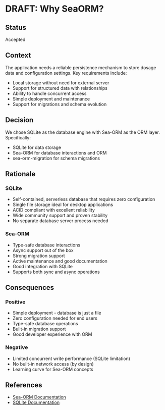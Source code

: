 # DRAFT: Why SeaORM?

## Status

Accepted

## Context

The application needs a reliable persistence mechanism to store dosage data and configuration settings. Key requirements include:

- Local storage without need for external server
- Support for structured data with relationships
- Ability to handle concurrent access
- Simple deployment and maintenance
- Support for migrations and schema evolution

## Decision

We chose SQLite as the database engine with Sea-ORM as the ORM layer. Specifically:

- SQLite for data storage
- Sea-ORM for database interactions and ORM
- sea-orm-migration for schema migrations

## Rationale

### SQLite
- Self-contained, serverless database that requires zero configuration
- Single file storage ideal for desktop applications
- ACID compliant with excellent reliability
- Wide community support and proven stability
- No separate database server process needed

### Sea-ORM
- Type-safe database interactions
- Async support out of the box
- Strong migration support
- Active maintenance and good documentation
- Good integration with SQLite
- Supports both sync and async operations

## Consequences

### Positive
- Simple deployment - database is just a file
- Zero configuration needed for end users
- Type-safe database operations
- Built-in migration support
- Good developer experience with ORM

### Negative
- Limited concurrent write performance (SQLite limitation)
- No built-in network access (by design)
- Learning curve for Sea-ORM concepts

## References
- [Sea-ORM Documentation](https://www.sea-ql.org/SeaORM/)
- [SQLite Documentation](https://www.sqlite.org/docs.html)
